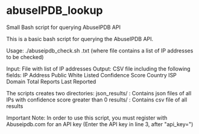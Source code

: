 # abuseIPDB_lookup
Small Bash script for querying AbuseIPDB API

This is a basic bash script for querying the AbuseIPDB API. 

Usage: ./abuseipdb_check.sh <file>.txt
(where file contains a list of IP addresses to be checked)

Input: File with list of IP addresses
Output: CSV file including the following fields:
  IP Address
  Public
  White Listed
  Confidence Score
  Country
  ISP
  Domain
  Total Reports
  Last Reported
  
The scripts creates two directories:
json_results/ : Contains json files of all IPs with confidence score greater than 0
results/ :      Contains csv file of all results

Important Note: In order to use this script, you must register with Abuseipdb.com for an API key
  (Enter the API key in line 3, after "api_key=")
